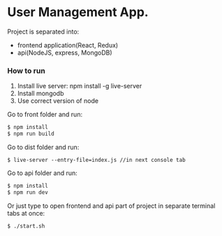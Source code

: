 # User Management App.

Project is separated into:
- frontend application(React, Redux)
- api(NodeJS, express, MongoDB)

### How to run

1. Install live server: npm install -g live-server 
2. Install mongodb
3. Use correct version of node

Go to front folder and run:
```sh
$ npm install
$ npm run build
```

Go to dist folder and run:
```
$ live-server --entry-file=index.js //in next console tab
```

Go to api folder and run:
```sh
$ npm install
$ npm run dev
```

Or just type to open frontend and api part of project in separate terminal tabs at once:
```sh
$ ./start.sh
```
